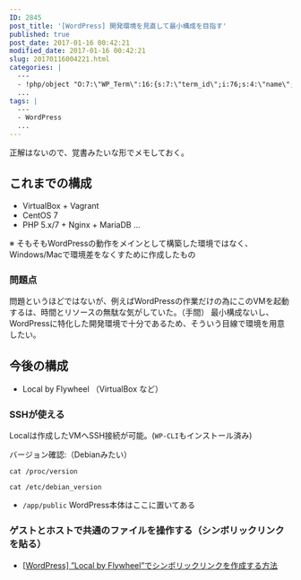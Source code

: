 ```yaml
---
ID: 2845
post_title: '[WordPress] 開発環境を見直して最小構成を目指す'
published: true
post_date: 2017-01-16 00:42:21
modified_date: 2017-01-16 00:42:21
slug: 20170116004221.html
categories: |
  ---
  - !php/object "O:7:\"WP_Term\":16:{s:7:\"term_id\";i:76;s:4:\"name\";s:9:\"WordPress\";s:4:\"slug\";s:9:\"wordpress\";s:10:\"term_group\";i:0;s:16:\"term_taxonomy_id\";i:78;s:8:\"taxonomy\";s:8:\"category\";s:11:\"description\";s:0:\"\";s:6:\"parent\";i:0;s:5:\"count\";i:37;s:6:\"filter\";s:3:\"raw\";s:6:\"cat_ID\";i:76;s:14:\"category_count\";i:37;s:20:\"category_description\";s:0:\"\";s:8:\"cat_name\";s:9:\"WordPress\";s:17:\"category_nicename\";s:9:\"wordpress\";s:15:\"category_parent\";i:0;}"
  ...
tags: |
  ---
  - WordPress
  ...
---
```

正解はないので、覚書みたいな形でメモしておく。
<!--more-->

## これまでの構成

* VirtualBox + Vagrant
* CentOS 7
 * PHP 5.x/7 + Nginx + MariaDB ...

※ そもそもWordPressの動作をメインとして構築した環境ではなく、Windows/Macで環境差をなくすために作成したもの

### 問題点

問題というほどではないが、例えばWordPressの作業だけの為にこのVMを起動するは、時間とリソースの無駄な気がしていた。（手間）
最小構成ないし、WordPressに特化した開発環境で十分であるため、そういう目線で環境を用意したい。


## 今後の構成

* Local by Flywheel （VirtualBox など）


### SSHが使える

Localは作成したVMへSSH接続が可能。(`WP-CLI`もインストール済み)

バージョン確認:（Debianみたい）

```language-bash
cat /proc/version
```

```language-bash
cat /etc/debian_version
```

* `/app/public`
WordPress本体はここに置いてある

### ゲストとホストで共通のファイルを操作する（シンボリックリンクを貼る）

* [[WordPress] ”Local by Flywheel”でシンボリックリンクを作成する方法](https://b.0218.jp/20170111005914.html)